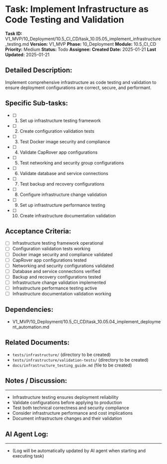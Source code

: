 # Task: Implement Infrastructure as Code Testing and Validation

**Task ID:** V1_MVP/10_Deployment/10.5_CI_CD/task_10.05.05_implement_infrastructure_testing.md
**Version:** V1_MVP
**Phase:** 10_Deployment
**Module:** 10.5_CI_CD
**Priority:** Medium
**Status:** Todo
**Assignee:**
**Created Date:** 2025-01-21
**Last Updated:** 2025-01-21

## Detailed Description:
Implement comprehensive infrastructure as code testing and validation to ensure deployment configurations are correct, secure, and performant.

## Specific Sub-tasks:
- [ ] 1. Set up infrastructure testing framework
- [ ] 2. Create configuration validation tests
- [ ] 3. Test Docker image security and compliance
- [ ] 4. Validate CapRover app configurations
- [ ] 5. Test networking and security group configurations
- [ ] 6. Validate database and service connections
- [ ] 7. Test backup and recovery configurations
- [ ] 8. Configure infrastructure change validation
- [ ] 9. Set up infrastructure performance testing
- [ ] 10. Create infrastructure documentation validation

## Acceptance Criteria:
- [ ] Infrastructure testing framework operational
- [ ] Configuration validation tests working
- [ ] Docker image security and compliance validated
- [ ] CapRover app configurations tested
- [ ] Networking and security configurations validated
- [ ] Database and service connections verified
- [ ] Backup and recovery configurations tested
- [ ] Infrastructure change validation implemented
- [ ] Infrastructure performance testing active
- [ ] Infrastructure documentation validation working

## Dependencies:
- V1_MVP/10_Deployment/10.5_CI_CD/task_10.05.04_implement_deployment_automation.md

## Related Documents:
- `tests/infrastructure/` (directory to be created)
- `tests/infrastructure/validation-tests/` (directory to be created)
- `docs/infrastructure_testing_guide.md` (file to be created)

## Notes / Discussion:
---
* Infrastructure testing ensures deployment reliability
* Validate configurations before applying to production
* Test both technical correctness and security compliance
* Consider infrastructure performance and cost implications
* Document infrastructure changes and their validation

## AI Agent Log:
---
* (Log will be automatically updated by AI agent when starting and executing task)